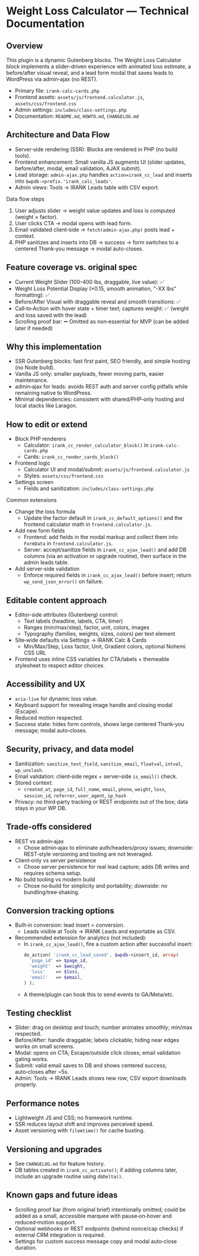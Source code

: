 # Weight Loss Calculator — Technical Documentation

## Overview
This plugin is a dynamic Gutenberg blocks. The Weight Loss Calculator block implements a slider-driven experience with animated loss estimate, a before/after visual reveal, and a lead form modal that saves leads to WordPress via admin‑ajax (no REST).

- Primary file: `irank-calc-cards.php`
- Frontend assets: `assets/js/frontend.calculator.js`, `assets/css/frontend.css`
- Admin settings: `includes/class-settings.php`
- Documentation: `README.md`, `HOWTO.md`, `CHANGELOG.md`

## Architecture and Data Flow
- Server‑side rendering (SSR): Blocks are rendered in PHP (no build tools).
- Frontend enhancement: Small vanilla JS augments UI (slider updates, before/after, modal, email validation, AJAX submit).
- Lead storage: `admin-ajax.php` handles `action=irank_cc_lead` and inserts into `$wpdb->prefix.'irank_calc_leads'`.
- Admin views: Tools → IRANK Leads table with CSV export.

Data flow steps
1) User adjusts slider → weight value updates and loss is computed (weight × factor).
2) User clicks CTA → modal opens with lead form.
3) Email validated client‑side → `fetch(admin-ajax.php)` posts lead + context.
4) PHP sanitizes and inserts into DB → success → form switches to a centered Thank‑you message → modal auto-closes.

## Feature coverage vs. original spec
- Current Weight Slider (100–400 lbs, draggable, live value): ✅
- Weight Loss Potential Display (×0.15, smooth animation, "-XX lbs" formatting): ✅
- Before/After Visual with draggable reveal and smooth transitions: ✅
- Call‑to‑Action with hover state + timer text; captures weight: ✅ (weight and loss saved with the lead)
- Scrolling proof bar: ➖ Omitted as non‑essential for MVP (can be added later if needed)

## Why this implementation
- SSR Gutenberg blocks: fast first paint, SEO friendly, and simple hosting (no Node build).
- Vanilla JS only: smaller payloads, fewer moving parts, easier maintenance.
- admin‑ajax for leads: avoids REST auth and server config pitfalls while remaining native to WordPress.
- Minimal dependencies: consistent with shared/PHP‑only hosting and local stacks like Laragon.

## How to edit or extend
- Block PHP renderers
  - Calculator: `irank_cc_render_calculator_block()` in `irank-calc-cards.php`
  - Cards: `irank_cc_render_cards_block()`
- Frontend logic
  - Calculator UI and modal/submit: `assets/js/frontend.calculator.js`
  - Styles: `assets/css/frontend.css`
- Settings screen
  - Fields and sanitization: `includes/class-settings.php`

Common extensions
- Change the loss formula
  - Update the factor default in `irank_cc_default_options()` and the frontend calculator math in `frontend.calculator.js`.
- Add new form fields
  - Frontend: add fields in the modal markup and collect them into `FormData` in `frontend.calculator.js`.
  - Server: accept/sanitize fields in `irank_cc_ajax_lead()` and add DB columns (via an activation or upgrade routine), then surface in the admin leads table.
- Add server‑side validation
  - Enforce required fields in `irank_cc_ajax_lead()` before insert; return `wp_send_json_error()` on failure.

## Editable content approach
- Editor-side attributes (Gutenberg) control:
  - Text labels (headline, labels, CTA, timer)
  - Ranges (min/max/step), factor, unit, colors, images
  - Typography (families, weights, sizes, colors) per text element
- Site‑wide defaults via Settings → IRANK Calc & Cards
  - Min/Max/Step, Loss factor, Unit, Gradient colors, optional Nohemi CSS URL
- Frontend uses inline CSS variables for CTA/labels + themeable stylesheet to respect editor choices.

## Accessibility and UX
- `aria-live` for dynamic loss value.
- Keyboard support for revealing image handle and closing modal (Escape).
- Reduced motion respected.
- Success state: hides form controls, shows large centered Thank‑you message; modal auto‑closes.

## Security, privacy, and data model
- Sanitization: `sanitize_text_field`, `sanitize_email`, `floatval`, `intval`, `wp_unslash`.
- Email validation: client‑side regex + server‑side `is_email()` check.
- Stored context:
  - `created_at`, `page_id`, `full_name`, `email`, `phone`, `weight`, `loss`, `session_id`, `referrer`, `user_agent`, `ip_hash`
- Privacy: no third‑party tracking or REST endpoints out of the box; data stays in your WP DB.

## Trade‑offs considered
- REST vs admin‑ajax
  - Chose admin‑ajax to eliminate auth/headers/proxy issues; downside: REST‑style versioning and tooling are not leveraged.
- Client‑only vs server persistence
  - Chose server persistence for real lead capture; adds DB writes and requires schema setup.
- No build tooling vs modern build
  - Chose no‑build for simplicity and portability; downside: no bundling/tree‑shaking.

## Conversion tracking options
- Built‑in conversion: lead insert = conversion.
  - Leads visible at Tools → IRANK Leads and exportable as CSV.
- Recommended extension for analytics (not included):
  - In `irank_cc_ajax_lead()`, fire a custom action after successful insert:
    ```php
    do_action( 'irank_cc_lead_saved', $wpdb->insert_id, array(
      'page_id' => $page_id,
      'weight'  => $weight,
      'loss'    => $loss,
      'email'   => $email,
    ) );
    ```
  - A theme/plugin can hook this to send events to GA/Meta/etc.

## Testing checklist
- Slider: drag on desktop and touch; number animates smoothly; min/max respected.
- Before/After: handle draggable; labels clickable; hiding near edges works on small screens.
- Modal: opens on CTA; Escape/outside click closes; email validation gating works.
- Submit: valid email saves to DB and shows centered success; auto‑closes after ~5s.
- Admin: Tools → IRANK Leads shows new row; CSV export downloads properly.

## Performance notes
- Lightweight JS and CSS; no framework runtime.
- SSR reduces layout shift and improves perceived speed.
- Asset versioning with `filemtime()` for cache busting.

## Versioning and upgrades
- See `CHANGELOG.md` for feature history.
- DB tables created in `irank_cc_activate()`; if adding columns later, include an upgrade routine using `dbDelta()`.

## Known gaps and future ideas
- Scrolling proof bar (from original brief) intentionally omitted; could be added as a small, accessible marquee with pause‑on‑hover and reduced‑motion support.
- Optional webhooks or REST endpoints (behind nonce/cap checks) if external CRM integration is required.
- Settings for custom success message copy and modal auto‑close duration.
